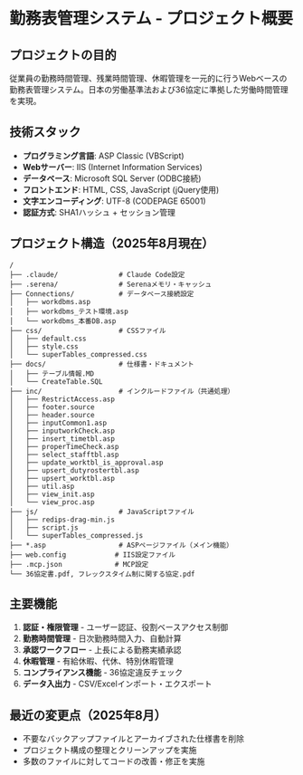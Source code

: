 # 勤務表管理システム - プロジェクト概要

## プロジェクトの目的
従業員の勤務時間管理、残業時間管理、休暇管理を一元的に行うWebベースの勤務表管理システム。日本の労働基準法および36協定に準拠した労働時間管理を実現。

## 技術スタック
- **プログラミング言語**: ASP Classic (VBScript)
- **Webサーバー**: IIS (Internet Information Services) 
- **データベース**: Microsoft SQL Server (ODBC接続)
- **フロントエンド**: HTML, CSS, JavaScript (jQuery使用)
- **文字エンコーディング**: UTF-8 (CODEPAGE 65001)
- **認証方式**: SHA1ハッシュ + セッション管理

## プロジェクト構造（2025年8月現在）
```
/
├── .claude/               # Claude Code設定
├── .serena/               # Serenaメモリ・キャッシュ
├── Connections/           # データベース接続設定
│   ├── workdbms.asp
│   ├── workdbms_テスト環境.asp
│   └── workdbms_本番DB.asp
├── css/                   # CSSファイル
│   ├── default.css
│   ├── style.css
│   └── superTables_compressed.css
├── docs/                  # 仕様書・ドキュメント
│   ├── テーブル情報.MD
│   └── CreateTable.SQL
├── inc/                   # インクルードファイル（共通処理）
│   ├── RestrictAccess.asp
│   ├── footer.source
│   ├── header.source
│   ├── inputCommon1.asp
│   ├── inputworkCheck.asp
│   ├── insert_timetbl.asp
│   ├── properTimeCheck.asp
│   ├── select_stafftbl.asp
│   ├── update_worktbl_is_approval.asp
│   ├── upsert_dutyrostertbl.asp
│   ├── upsert_worktbl.asp
│   ├── util.asp
│   ├── view_init.asp
│   └── view_proc.asp
├── js/                    # JavaScriptファイル
│   ├── redips-drag-min.js
│   ├── script.js
│   └── superTables_compressed.js
├── *.asp                  # ASPページファイル（メイン機能）
├── web.config            # IIS設定ファイル
├── .mcp.json             # MCP設定
└── 36協定書.pdf, フレックスタイム制に関する協定.pdf
```

## 主要機能
1. **認証・権限管理** - ユーザー認証、役割ベースアクセス制御
2. **勤務時間管理** - 日次勤務時間入力、自動計算
3. **承認ワークフロー** - 上長による勤務実績承認
4. **休暇管理** - 有給休暇、代休、特別休暇管理
5. **コンプライアンス機能** - 36協定違反チェック
6. **データ入出力** - CSV/Excelインポート・エクスポート

## 最近の変更点（2025年8月）
- 不要なバックアップファイルとアーカイブされた仕様書を削除
- プロジェクト構成の整理とクリーンアップを実施
- 多数のファイルに対してコードの改善・修正を実施